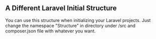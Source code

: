 ## A Different Laravel Initial Structure

You can use this structure when initializing your Laravel projects.
Just change the namespace "Structure" in directory under /src and composer.json file with whatever you want.